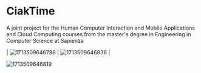 # CiakTime
A joint project for the Human Computer Interaction and Mobile Applications and Cloud Computing courses from the master's degree in Engineering in Computer Science at Sapienza




| ![1713509646786](https://github.com/ValeSisti/CiakTime/assets/66778797/2d3549e6-2774-4170-835f-5821792ccdf7) | ![1713509646836](https://github.com/ValeSisti/CiakTime/assets/66778797/1b80991d-f938-4bc6-a710-764d1fd8de6b) |


![1713509646819](https://github.com/ValeSisti/CiakTime/assets/66778797/f6df3d5f-bd05-4741-9146-1c8d6b7787b3)
